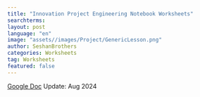 ```yaml
---
title: "Innovation Project Engineering Notebook Worksheets"
searchterms:
layout: post
language: "en"
image: "assets//images/Project/GenericLesson.png"
author: SeshanBrothers
categories: Worksheets
tag: Worksheets
featured: false
---
```


<a href="https://docs.google.com/presentation/d/139iQg68Zibp8k4k5sOkPg2C5SmKZPVwGQGo2vRUavEg/edit?usp=sharing">Google Doc</a> Update: Aug 2024
